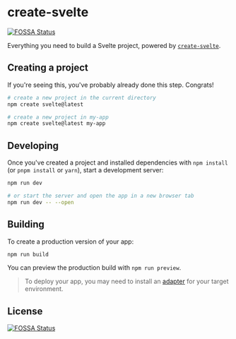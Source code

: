 # create-svelte
[![FOSSA Status](https://app.fossa.com/api/projects/git%2Bgithub.com%2Fterworking%2Fbirthday.svg?type=shield)](https://app.fossa.com/projects/git%2Bgithub.com%2Fterworking%2Fbirthday?ref=badge_shield)


Everything you need to build a Svelte project, powered by [`create-svelte`](https://github.com/sveltejs/kit/tree/master/packages/create-svelte).

## Creating a project

If you're seeing this, you've probably already done this step. Congrats!

```bash
# create a new project in the current directory
npm create svelte@latest

# create a new project in my-app
npm create svelte@latest my-app
```

## Developing

Once you've created a project and installed dependencies with `npm install` (or `pnpm install` or `yarn`), start a development server:

```bash
npm run dev

# or start the server and open the app in a new browser tab
npm run dev -- --open
```

## Building

To create a production version of your app:

```bash
npm run build
```

You can preview the production build with `npm run preview`.

> To deploy your app, you may need to install an [adapter](https://kit.svelte.dev/docs/adapters) for your target environment.


## License
[![FOSSA Status](https://app.fossa.com/api/projects/git%2Bgithub.com%2Fterworking%2Fbirthday.svg?type=large)](https://app.fossa.com/projects/git%2Bgithub.com%2Fterworking%2Fbirthday?ref=badge_large)